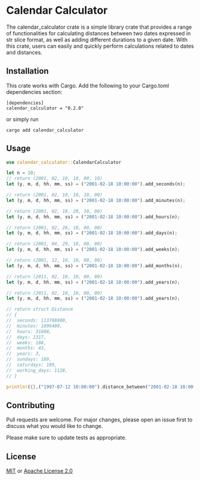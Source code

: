 # Calendar Calculator

The calendar_calculator crate is a simple library crate that provides a range of functionalities for calculating distances between two dates expressed in str slice format, as well as adding different durations to a given date. With this crate, users can easily and quickly perform calculations related to dates and distances.

## Installation

This crate works with Cargo. Add the following to your Cargo.toml dependencies section:

```
[dependencies]
calendar_calculator = "0.2.0"
```
or simply run
```
cargo add calendar_calculator
```

## Usage

```rust
use calendar_calculator::CalendarCalculator

let n = 10;
// return (2001, 02, 18, 10, 00, 10)
let (y, m, d, hh, mm, ss) = ("2001-02-18 10:00:00").add_seconds(n);

// return (2001, 02, 18, 10, 10, 00)
let (y, m, d, hh, mm, ss) = ("2001-02-18 10:00:00").add_minutes(n);

// return (2001, 02, 18, 20, 10, 00)
let (y, m, d, hh, mm, ss) = ("2001-02-18 10:00:00").add_hours(n);

// return (2001, 02, 28, 10, 00, 00)
let (y, m, d, hh, mm, ss) = ("2001-02-18 10:00:00").add_days(n);

// return (2001, 04, 29, 10, 00, 00)
let (y, m, d, hh, mm, ss) = ("2001-02-18 10:00:00").add_weeks(n);

// return (2001, 12, 18, 10, 00, 00)
let (y, m, d, hh, mm, ss) = ("2001-02-18 10:00:00").add_months(n);

// return (2011, 02, 18, 10, 00, 00)
let (y, m, d, hh, mm, ss) = ("2001-02-18 10:00:00").add_years(n);

// return (2011, 02, 18, 10, 00, 00)
let (y, m, d, hh, mm, ss) = ("2001-02-18 10:00:00").add_years(n);

// return struct Distance
// {
//  seconds: 113788800,
//  minutes: 1896480,
//  hours: 31608,
//  days: 1317,
//  weeks: 188,
//  months: 43,
//  years: 3,
//  sundays: 189,
//  saturdays: 189,
//  working_days: 1128,
// }

println!({},("1997-07-12 10:00:00").distance_between("2001-02-18 10:00:00"));
```

## Contributing

Pull requests are welcome. For major changes, please open an issue first
to discuss what you would like to change.

Please make sure to update tests as appropriate.

## License

[MIT](https://choosealicense.com/licenses/mit/) or
[Apache License 2.0](https://choosealicense.com/licenses/apache-2.0/)
